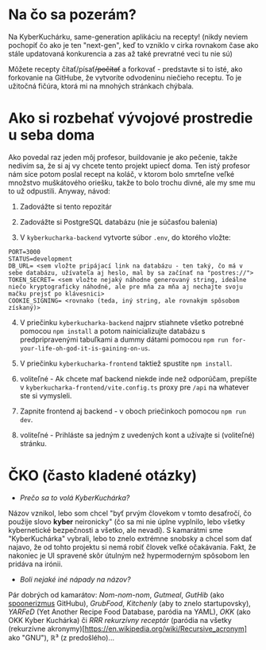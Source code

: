 # Na čo sa pozerám?
Na KyberKuchárku, same-generation aplikáciu na recepty! (nikdy neviem pochopiť čo ako je ten "next-gen", keď to vzniklo v cirka rovnakom čase ako stále updatovaná konkurencia a zas až také prevratné veci tu nie sú)

Môžete recepty čítať/písať~~/počítať~~ a forkovať - predstavte si to isté, ako forkovanie na GitHube, že vytvoríte odvodeninu niečieho receptu. To je užitočná fičúra, ktorá mi na mnohých stránkach chýbala.

# Ako si rozbehať vývojové prostredie u seba doma
Ako povedal raz jeden môj profesor, buildovanie je ako pečenie, takže nedivím sa, že si aj vy chcete tento projekt upiecť doma. Ten istý profesor nám síce potom poslal recept na koláč, v ktorom bolo smrteľne veľké množstvo muškátového oriešku, takže to bolo trochu divné, ale my sme mu to už odpustili. Anyway, návod:

1. Zadovážte si tento repozitár

2. Zadovážte si PostgreSQL databázu (nie je súčasťou balenia)

3. V `kyberkucharka-backend` vytvorte súbor `.env`, do ktorého vložte: 
```
PORT=3000
STATUS=development
DB_URL= <sem vložte pripájací link na databázu - ten taký, čo má v sebe databázu, užívateľa aj heslo, mal by sa začínať na "postres://">
TOKEN_SECRET= <sem vložte nejaký náhodne generovaný string, ideálne niečo kryptograficky náhodné, ale pre mňa za mňa aj nechajte svoju mačku prejsť po klávesnici>
COOKIE_SIGNING= <rovnako (teda, iný string, ale rovnakým spôsobom získaný)>
```

4. V priečinku `kyberkucharka-backend` najprv stiahnete všetko potrebné pomocou `npm install` a potom nainicializujte databázu s predpripravenými tabuľkami a dummy dátami pomocou `npm run for-your-life-oh-god-it-is-gaining-on-us`.

5. V priečinku `kyberkucharka-frontend` taktiež spustite `npm install`.

6. voliteľné - Ak chcete mať backend niekde inde než odporúčam, prepíšte v `kyberkucharka-frontend/vite.config.ts` proxy pre `/api` na whatever ste si vymysleli.  

7. Zapnite frontend aj backend - v oboch priečinkoch pomocou `npm run dev`. 

8. voliteľné - Prihláste sa jedným z uvedených kont a užívajte si (voliteľné) stránku.

# ČKO (často kladené otázky)
- *Prečo sa to volá KyberKuchárka?*

Názov vznikol, lebo som chcel "byť prvým človekom v tomto desaťročí, čo použije slovo **kyber** neironicky" (čo sa mi nie úplne vyplnilo, lebo všetky kybernetické bezpečnosti a všetko, ale nevadí). S kamarátmi sme "KyberKuchárka" vybrali, lebo to znelo extrémne snobsky a chcel som dať najavo, že od tohto projektu si nemá robiť človek veľké očakávania. Fakt, že nakoniec je UI spravené skôr útulným než hypermoderným spôsobom len pridáva na irónii.

- *Boli nejaké iné nápady na názov?*

Pár dobrých od kamarátov: *Nom-nom-nom*, *Gutmeal*, *GutHib* (ako [spoonerizmus](https://en.wikipedia.org/wiki/Spoonerism) GitHubu), *GrubFood*, *Kitchenly* (aby to znelo startupovsky), *YARFeD* (Yet Another Recipe Food Database, paródia na YAML), *OKK* (ako OKK Kyber Kuchárka) či *RRR rekurzívny receptár* (paródia na všetky (rekurzívne akronymy)[https://en.wikipedia.org/wiki/Recursive_acronym] ako "GNU"), ℝ³ (z predošlého)...